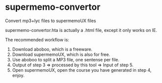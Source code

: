 supermemo-convertor
===================

Convert mp3+lyc files to supermemoUX files

supermemo-convertor.hta is actually a .html file, except it only works on IE.

The recommended workflow is:

1. Download aboboo, which is a freeware.
2. Download supermemoUX, which is also for free.
3. Use aboboo to split a MP3 file, one sentense per file.
4. Output of step 3 => processed by this tool => Input of step 5.
5. Open supermemoUX, open the course you have generated in step 4, enjoy.
